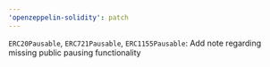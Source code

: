 ```yaml
---
'openzeppelin-solidity': patch
---
```


`ERC20Pausable`, `ERC721Pausable`, `ERC1155Pausable`: Add note regarding missing public pausing functionality
